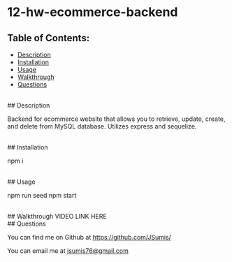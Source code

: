 # 12-hw-ecommerce-backend

  ## Table of Contents:
  - [Description](#description)
  - [Installation](#installation)
  - [Usage](#usage)
  - [Walkthrough](#usage)
  - [Questions](#questions)

  <br />
  ## Description

  Backend for ecommerce website that allows you to retrieve, update, create, and delete from MySQL database.  Utilizes express and sequelize.

  <br />
  ## Installation

  npm i

  <br />
  ## Usage

  npm run seed
  npm start

 <br />
  ## Walkthrough
VIDEO LINK HERE

 <br />
  ## Questions

  You can find me on Github at https://github.com/JSumis/

  You can email me at jsumis76@gmail.com
